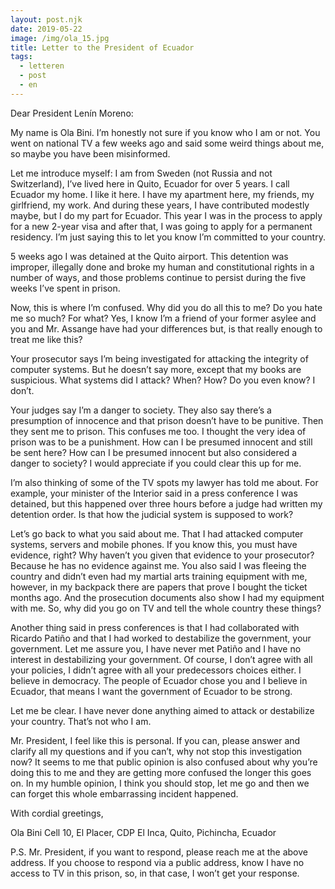 ```yaml
---
layout: post.njk
date: 2019-05-22
image: /img/ola_15.jpg
title: Letter to the President of Ecuador
tags:
  - letteren
  - post
  - en
---
```


Dear President Lenín Moreno:

My name is Ola Bini. I’m honestly not sure if you know who I am or not. You went on national TV a few weeks ago and said some weird things about me, so maybe you have been misinformed.

Let me introduce myself: I am from Sweden (not Russia and not Switzerland), I’ve lived here in Quito, Ecuador for over 5 years. I call Ecuador my home. I like it here. I have my apartment here, my friends, my girlfriend, my work. And during these years, I have contributed modestly maybe, but I do my part for Ecuador. This year I was in the process to apply for a new 2-year visa and after that, I was going to apply for a permanent residency. I’m just saying this to let you know I’m committed to your country.

5 weeks ago I was detained at the Quito airport. This detention was improper, illegally done and broke my human and constitutional rights in a number of ways, and those problems continue to persist during the five weeks I’ve spent in prison.

Now, this is where I’m confused. Why did you do all this to me? Do you hate me so much? For what? Yes, I know I’m a friend of your former asylee and you and Mr. Assange have had your differences but, is that really enough to treat me like this?

Your prosecutor says I’m being investigated for attacking the integrity of computer systems. But he doesn’t say more, except that my books are suspicious. What systems did I attack? When? How? Do you even know? I don’t.

Your judges say I’m a danger to society. They also say there’s a presumption of innocence and that prison doesn’t have to be punitive. Then they sent me to prison. This confuses me too. I thought the very idea of prison was to be a punishment. How can I be presumed innocent and still be sent here? How can I be presumed innocent but also considered a danger to society? I would appreciate if you could clear this up for me.

I’m also thinking of some of the TV spots my lawyer has told me about. For example, your minister of the Interior said in a press conference I was detained, but this happened over three hours before a judge had written my detention order. Is that how the judicial system is supposed to work?

Let’s go back to what you said about me. That I had attacked computer systems, servers and mobile phones. If you know this, you must have evidence, right? Why haven’t you given that evidence to your prosecutor? Because he has no evidence against me. You also said I was fleeing the country and didn’t even had my martial arts training equipment with me, however, in my backpack there are papers that prove I bought the ticket months ago. And the prosecution documents also show I had my equipment with me. So, why did you go on TV and tell the whole country these things?

Another thing said in press conferences is that I had collaborated with Ricardo Patiño and that I had worked to destabilize the government, your government. Let me assure you, I have never met Patiño and I have no interest in destabilizing your government. Of course, I don’t agree with all your policies, I didn’t agree with all your predecessors choices either. I believe in democracy. The people of Ecuador chose you and I believe in Ecuador, that means I want the government of Ecuador to be strong.

Let me be clear. I have never done anything aimed to attack or destabilize your country. That’s not who I am.

Mr. President, I feel like this is personal. If you can, please answer and clarify all my questions and if you can’t, why not stop this investigation now? It seems to me that public opinion is also confused about why you’re doing this to me and they are getting more confused the longer this goes on. In my humble opinion, I think you should stop, let me go and then we can forget this whole embarrassing incident happened.

With cordial greetings,



Ola Bini
Cell 10, El Placer, CDP El Inca, Quito, Pichincha, Ecuador



P.S. Mr. President, if you want to respond, please reach me at the above address. If you choose to respond via a public address, know I have no access to TV in this prison, so, in that case, I won’t get your response.
